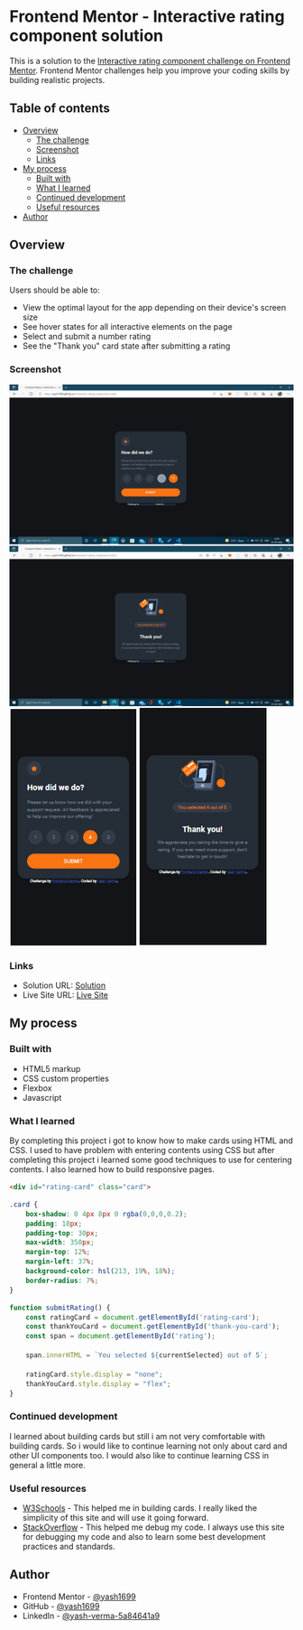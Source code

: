 # Frontend Mentor - Interactive rating component solution

This is a solution to the [Interactive rating component challenge on Frontend Mentor](https://www.frontendmentor.io/challenges/interactive-rating-component-koxpeBUmI). Frontend Mentor challenges help you improve your coding skills by building realistic projects. 

## Table of contents

- [Overview](#overview)
  - [The challenge](#the-challenge)
  - [Screenshot](#screenshot)
  - [Links](#links)
- [My process](#my-process)
  - [Built with](#built-with)
  - [What I learned](#what-i-learned)
  - [Continued development](#continued-development)
  - [Useful resources](#useful-resources)
- [Author](#author)

## Overview

### The challenge

Users should be able to:

- View the optimal layout for the app depending on their device's screen size
- See hover states for all interactive elements on the page
- Select and submit a number rating
- See the "Thank you" card state after submitting a rating

### Screenshot

![Active state](./active-state.png)
![Thank You State](./thank-you-state.png)
![Mobile Design](./mobile-design.png)
![Mobile Thank You State](./mobile-thank-you-state.png)

### Links

- Solution URL: [Solution](https://github.com/yash1699/interactive-rating-component-main)
- Live Site URL: [Live Site](https://yash1699.github.io/interactive-rating-component-main/)

## My process

### Built with

- HTML5 markup
- CSS custom properties
- Flexbox
- Javascript

### What I learned

By completing this project i got to know how to make cards using HTML and CSS. I used to have problem with entering contents using CSS but after completing this project i learned some good techniques to use for centering contents. I also learned how to build responsive pages.

```html
<div id="rating-card" class="card">
```
```css
.card {
    box-shadow: 0 4px 8px 0 rgba(0,0,0,0.2);
    padding: 18px;
    padding-top: 30px;
    max-width: 350px;
    margin-top: 12%;
    margin-left: 37%;
    background-color: hsl(213, 19%, 18%);
    border-radius: 7%;
}
```
```js
function submitRating() {
    const ratingCard = document.getElementById('rating-card');
    const thankYouCard = document.getElementById('thank-you-card');
    const span = document.getElementById('rating');

    span.innerHTML = `You selected ${currentSelected} out of 5`;

    ratingCard.style.display = "none";
    thankYouCard.style.display = "flex";
}
```

### Continued development

I learned about building cards but still i am not very comfortable with building cards. So i would like to continue learning not only about card and other UI components too. I would also like to continue learning CSS in general a little more.

### Useful resources

- [W3Schools](https://w3schools.com) - This helped me in building cards. I really liked the simplicity of this site and will use it going forward.
- [StackOverflow](https://stackoverflow.com) - This helped me debug my code. I always use this site for debugging my code and also to learn some best development practices and standards.

## Author

- Frontend Mentor - [@yash1699](https://www.frontendmentor.io/profile/yash1699)
- GitHub - [@yash1699](https://github.com/yash1699)
- LinkedIn - [@yash-verma-5a84641a9](https://linkedin.com/in/yash-verma-5a84641a9)